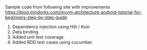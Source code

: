 Sample code from following site with improvements
https://blog.mindorks.com/mvvm-architecture-android-tutorial-for-beginners-step-by-step-guide

1. Dependency injection using Hilt / Koin
2. Data binding.
3. Added unit test coverage.
4. Added BDD test cases using cucumber.
